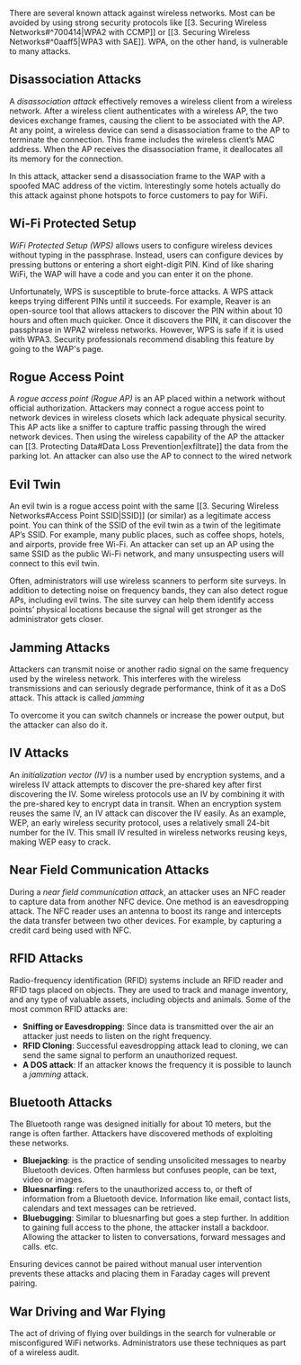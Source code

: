 There are several known attack against wireless networks. Most can be avoided by using strong security protocols like [[3. Securing Wireless Networks#^700414|WPA2 with CCMP]] or [[3. Securing Wireless Networks#^0aaff5|WPA3 with SAE]]. WPA, on the other hand, is vulnerable to many attacks. 

## Disassociation Attacks
A *disassociation attack* effectively removes a wireless client from a wireless network. 
After a wireless client authenticates with a wireless AP, the two devices exchange frames, causing the client to be associated with the AP. At any point, a wireless device can send a disassociation frame to the AP to terminate the connection. This frame includes the wireless client’s MAC address. When the AP receives the disassociation frame, it deallocates all its memory for the connection.

In this attack, attacker send a disassociation frame to the WAP with a spoofed MAC address of the victim. Interestingly some hotels actually do this attack against phone hotspots to force customers to pay for WiFi.

## Wi-Fi Protected Setup
*WiFi Protected Setup (WPS)* allows users to configure wireless devices without typing in the passphrase. Instead, users can configure devices by pressing buttons or entering a short eight-digit PIN. Kind of like sharing WiFi, the WAP will have a code and you can enter it on the phone. 

Unfortunately, WPS is susceptible to brute-force attacks. A WPS attack keeps trying different PINs until it succeeds. For example, Reaver is an open-source tool that allows attackers to discover the PIN within about 10 hours and often much quicker. Once it discovers the PIN, it can discover the passphrase in WPA2 wireless networks. However, WPS is safe if it is used with WPA3. Security professionals recommend disabling this feature by going to the WAP's page. 

## Rogue Access Point
A *rogue access point (Rogue AP)* is an AP placed within a network without official authorization. Attackers may connect a rogue access point to network devices in wireless closets which lack adequate physical security.  This AP acts like a sniffer to capture traffic passing through the wired network devices. Then using the wireless capability of the AP the attacker can [[3. Protecting Data#Data Loss Prevention|exfiltrate]] the data from the parking lot. An attacker can also use the AP to connect to the wired network

## Evil Twin
An evil twin is a rogue access point with the same [[3. Securing Wireless Networks#Access Point SSID|SSID]] (or similar) as a legitimate access point. You can think of the SSID of the evil twin as a twin of the legitimate AP’s SSID. For example, many public places, such as coffee shops, hotels, and airports, provide free Wi-Fi. An attacker can set up an AP using the same SSID as the public Wi-Fi network, and many unsuspecting users will connect to this evil twin.

Often, administrators will use wireless scanners to perform site surveys. In addition to detecting noise on frequency bands, they can also detect rogue APs, including evil twins. The site survey can help them identify access points’ physical locations because the signal will get stronger as the administrator gets closer.

## Jamming Attacks
Attackers can transmit noise or another radio signal on the same frequency used by the wireless network. This interferes with the wireless transmissions and can seriously degrade performance, think of it as a DoS attack. This attack is called *jamming*

To overcome it you can switch channels or increase the power output, but the attacker can also do it.

## IV Attacks
An *initialization vector (IV)* is a number used by encryption systems, and a wireless IV attack attempts to discover the pre-shared key after first discovering the IV. Some wireless protocols use an IV by combining it with the pre-shared key to encrypt data in transit. When an encryption system reuses the same IV, an IV attack can discover the IV easily. As an example, WEP, an early wireless security protocol, uses a relatively small 24-bit number for the IV. This small IV resulted in wireless networks reusing keys, making WEP easy to crack.

## Near Field Communication Attacks
During a *near field communication attack*, an attacker uses an NFC reader to capture data from another NFC device. One method is an eavesdropping attack. The NFC reader uses an antenna to boost its range and intercepts the data transfer between two other devices. For example, by capturing a credit card being used with NFC.

## RFID Attacks
Radio-frequency identification (RFID) systems include an RFID reader and RFID tags placed on objects. They are used to track and manage inventory, and any type of valuable assets, including objects and animals. Some of the most common RFID attacks are:

* **Sniffing or Eavesdropping**: Since data is transmitted over the air an attacker just needs to listen on the right frequency.
* **RFID Cloning**: Successful eavesdropping attack lead to cloning, we can send the same signal to perform an unauthorized request.
* **A DOS attack**: If an attacker knows the frequency it is possible to launch a *jamming* attack. 

## Bluetooth Attacks
The Bluetooth range was designed initially for about 10 meters, but the range is often farther. Attackers have discovered methods of exploiting these networks. 

* **Bluejacking**: is the practice of sending unsolicited messages to nearby Bluetooth devices. Often harmless but confuses people, can be text, video or images.
* **Bluesnarfing**: refers to the unauthorized access to, or theft of information from a Bluetooth device. Information like email, contact lists, calendars and text messages can be retrieved.  
* **Bluebugging**: Similar to bluesnarfing but goes a step further. In addition to gaining full access to the phone, the attacker install a backdoor. Allowing the attacker to listen to conversations, forward messages and calls. etc.

Ensuring devices cannot be paired without manual user intervention prevents these attacks and placing them in Faraday cages will prevent pairing.

## War Driving and War Flying
The act of driving of flying over buildings in the search for vulnerable or misconfigured WiFi networks. Administrators use these techniques as part of a wireless audit.  